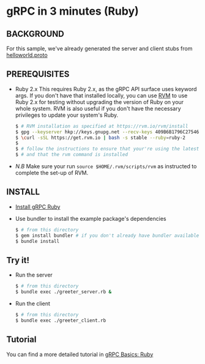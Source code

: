 gRPC in 3 minutes (Ruby)
========================

BACKGROUND
-------------
For this sample, we've already generated the server and client stubs from [helloworld.proto][]

PREREQUISITES
-------------

- Ruby 2.x
This requires Ruby 2.x, as the gRPC API surface uses keyword args.
If you don't have that installed locally, you can use [RVM][] to use Ruby 2.x for testing without upgrading the version of Ruby on your whole system.
RVM is also useful if you don't have the necessary privileges to update your system's Ruby.

  ```sh
  $ # RVM installation as specified at https://rvm.io/rvm/install
  $ gpg --keyserver hkp://keys.gnupg.net --recv-keys 409B6B1796C275462A1703113804BB82D39DC0E3
  $ \curl -sSL https://get.rvm.io | bash -s stable --ruby=ruby-2
  $
  $ # follow the instructions to ensure that your're using the latest stable version of Ruby
  $ # and that the rvm command is installed
  ```
- *N.B* Make sure your run `source $HOME/.rvm/scripts/rvm` as instructed to complete the set-up of RVM.

INSTALL
-------
- [Install gRPC Ruby][]

- Use bundler to install the example package's dependencies

  ```sh
  $ # from this directory
  $ gem install bundler # if you don't already have bundler available
  $ bundle install
  ```

Try it!
-------

- Run the server

  ```sh
  $ # from this directory
  $ bundle exec ./greeter_server.rb &
  ```

- Run the client

  ```sh
  $ # from this directory
  $ bundle exec ./greeter_client.rb
  ```

Tutorial
--------

You can find a more detailed tutorial in [gRPC Basics: Ruby][]

[helloworld.proto]:../protos/helloworld.proto
[RVM]:https://www.rvm.io/
[Install gRPC ruby]:../../src/ruby#installation
[gRPC Basics: Ruby]:http://www.grpc.io/docs/tutorials/basic/ruby.html
